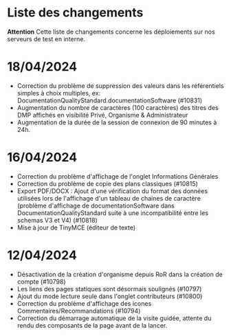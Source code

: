 # Liste des changements

**Attention** Cette liste de changements concerne les déploiements sur nos serveurs de test en interne.

# 18/04/2024

- Correction du problème de suppression des valeurs dans les référentiels simples à choix multiples, ex: DocumentationQualityStandard.documentationSoftware (#10831)
- Augmentation du nombre de caractères (100 caractères) des titres des DMP affichés en visibilité Privé, Organisme & Administrateur
- Augmentation de la durée de la session de connexion de 90 minutes à 24h.

# 16/04/2024

- Correction du problème d'affichage de l'onglet Informations Générales
- Correction du problème de copie des plans classiques (#10815)
- Export PDF/DOCX : Ajout d'une vérification du format des données utilisées lors de l'affichage d'un tableau de chaines de caractère (problème d'affichage de documentationSoftware dans DocumentationQualityStandard suite à une incompatibilité entre les schemas V3 et V4) (#10818)
- Mise à jour de TinyMCE (éditeur de texte)

# 12/04/2024

- Désactivation de la création d'organisme depuis RoR dans la création de compte (#10798)
- Les liens des pages statiques sont désormais soulignés (#10797)
- Ajout du mode lecture seule dans l'onglet contributeurs (#10800)
- Correction du problème d'affichage des icones Commentaires/Recommandations (#10794)
- Correction du démarrage automatique de la visite guidée, attente du rendu des composants de la page avant de la lancer.
